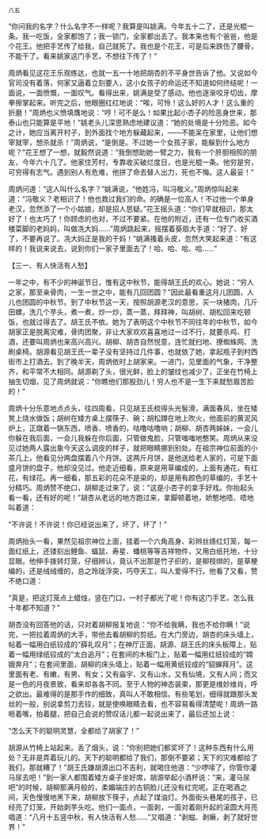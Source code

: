     八五 

   “你问我的名字？什么名字不一样呢？我算是叫姚满。今年五十二了，还是光棍一条。我一吃饭，全家都饱了；我一锁门，全家都出去了。我本来也有个爸爸，他是个花王。他把手艺传了给我，自己就死了。我也是个花王，可是后来跌伤了腰骨，不能干了。看来姚家这门手艺，不想往下传了！”

   周炳看见这花王乐观练达，也就一五一十地把胡杏的不平身世告诉了他。又说如今官司没有着落，何家又逼着立刻要人，这小女孩子的命运还不知道如何终结呢！一面说，一面愤慨，一面叹气。看得出来，姚满是受了感动。他也逐渐咬牙切齿，摩拳擦掌起来。听完之后，他眼圈红红地说：“唉，可怜！这么好的人才！这么重的折磨！”周炳也义愤填膺地说：“哼！可不是么！如果比起小杏子的险恶身世来，那泰山也只能算是平地！”姚老头儿深思熟虑地建议道：“她的处境是十分险恶。如今之计，她应当离开村子，到外面找个地方躲藏起来，——不能呆在家里，让他们想宰就宰，想杀就杀！”周炳说，“是倒是。不过她一个女孩子家，能躲到什么地方呢？”花王想了一想，就毅然说道：“我倒想助她一臂之力，我有一个肝胆相照的朋友，今年六十几了。他家住芳村，专靠收买破烂度日，也是光棍一条。他穷是穷，可穷得有志气。遇到别人有危难，他拼了命去替人出力，死也不悔。这人最妥！”

   周炳问道：“这人叫什么名字？”姚满说，“他姓冯，叫冯敬义。”周炳惊叫起来道：“冯敬义？老相识了！他也救过我们的命。的确是一位高人！不过他一个单身老汉，忽然添了一个小姑娘，却是招人思疑。”花王摇头道：“你们早就相识，那太好了！也太巧了！你顾虑的也对，不过不要紧。在他的附近，还有一位专门收买酒楼菜脚的老妈妈，叫做冼大妈……”周炳跳起来，摇摆着葵扇大手道：“好了、好了，不要再说了。冼大妈正是我的干妈！”姚满搔着头皮，忽然大笑起来道：“有这样的！我说来说去，说到你们一家子里面去了！哈、哈、哈、哈……”

   【三一、有人快活有人愁】

   一年之中，有不少的神诞节日，惟有这中秋节，能得胡王氏的欢心。她说：“穷人之家，那至亲骨肉，一生一世之中，能有几回团圆？”因此最看重这月儿团圆，人儿也团圆的中秋节。到了中秋节这一天，按照胡源老汉的意思，买一块猪肉，几斤田螺，洗几个芋头，煮一煮，炒一炒，蒸一蒸，拜拜神，叫胡树、胡松回来吃顿饭，也就过得去了。胡王氏不依。她为了表明这个中秋节不同往年的中秋节，如今胡家正是脱离灾难，骨肉团聚，非让大家欢欢喜喜地过一过不行，就要杀鸡、打酒，还要叫周炳也来高兴高兴。胡柳、胡杏自然悦意，连忙就扫地、撩蜘蛛网、洗刷桌椅。胡源看见胡王氏一辈子没有坚持过几件事，也就依了她，拿起瓶子到村西街市上打酒去。到了晚半天，周炳依时上胡家来。一进门，见里面的气象，干净整齐，和平常不大相同。胡源剃了头，很光鲜，脸上的皱纹也减少了，正坐在竹椅上抽生切烟，见了周炳就说：“你瞧他们那股劲儿！穷人也不是一生下来就愁眉苦脸的！”

   周炳十分乐意地点点头，往四周看，只见胡王氏梳得头光髻滑，满面春风，坐在矮凳上烧水做饭；胡树在矮方桌上摆筷子、碗；胡松蹲在地上吹火，他面前的黄泥风炉上，正燉着一锅东西，喷香、喷香的，咕噜咕噜响；胡柳、胡杏两姊妹，一会儿你躲在我后面，一会儿我躲在你后面，只管做鬼脸，只管嗤嗤地憨笑。周炳从来没见过她两人露出象今天这么调皮的样子，就把眼睛挪到别处。在祖宗神位前面的小茶几上，他看见分两盘摆着八个月饼。这两斤月饼，是他送给老人家的，可是下面盛月饼的盘子，他却没见过。他走近细看，原来是用草编成的，上面有通花，有红花，有绿花。再一细看，那五彩的花朵不是染的，却是用有颜色的草编的，手艺十分精巧。周炳赞不绝口，胡柳走过来了，说：“这是小杏子的拿手好戏。你抬起头看一看，还有好的呢！”胡杏从老远的地方跑过来，拿脚顿着地，娇憨地唔、唔地叫着道：

   “不许说！不许说！你已经说出来了，坏了，坏了！”

   周炳抬头一看，果然见祖宗神位上面，挂着一个六角高身、彩辫丝绦红灯笼，每一面红纸上，还镂刻出鲤鱼、蝠鼠、寿星、蟠桃等等吉祥物件，又用白纸托地，十分显眼。他伸手拨转灯笼，仔细辨认，竟认不出那是竹子织的，是柳枝绑的，是草梗编的，还是绒绒缠的，总之玲珑浮突，巧夺天工，叫人爱得不行。他看了又看，赞不绝口道：

   “真是，把这灯笼点上蜡烛，竖在门口，一村子都光了呢！你有这门手艺，怎么我十年都不知道？”

   胡杏没有回答他的话，只对着胡柳报复地说：“你不给我瞒，我也不给你瞒！”说完，一把拉着周炳的大手，带他去看胡柳的剪纸。在大门旁边，胡杏的床头墙上，帖着一幅用白纸铰成的“薛礼叹月”；在神厅正面，胡源、胡王氏的床头板障上，贴着一幅用绿纸铰成的“太白追月”；在套间的木板门上，贴着一幅用红纸铰成的“嫦娥奔月”；在套间里面，胡柳的床头墙上，贴着一幅用黄纸铰成的“貂蝉拜月”。这里面有老、有嫩，有男、有女；又有庙宇、又有山水，又有仙境，又有人间；而又是一色的月夜景致，看来却各各不同。至于人物的神态装束，那更是维妙维肖，呼之欲出。最难得的是那手作的细致，真叫人不敢相信。有些笔划，细得就跟那头发丝的一般，别说拿剪刀去铰，就是使唤眼睛去看，也不容易看得清楚呢！周炳一路咂着嘴，拍着腿，把自己会说的赞叹话儿都一起说出来了，最后还加上说：

   “怎么天下的聪明灵慧，全都给了胡家了！”

   胡源从竹椅上站起来。丢了烟头，说：“你别把她们都奖坏了！这种东西有什么用处？无非是弄着玩儿的。天下的聪明都给了我们，那倒不要紧；天下的灾难都给了我们，那就糟了！”胡王氏嫌胡源出口不吉利，就喝住他道：“少啰嗦了，你管你灌马尿去吧！”到一家人都围着矮方桌子坐好席，胡源举起小酒杯说：“来，灌马尿吧”的时候，胡柳那满月般的，柔媚端庄的古铜脸儿还没有红完呢。正在喝酒之间，天色慢慢地黑下来，胡柳放下筷子，点起了煤油灯。外面街头巷尾的孩子，已经亮了灯笼，开始剥芋头吃。他们一面点，一面剥，一面对着刚升起的滚圆大月亮唱道：“八月十五竖中秋，有人快活有人愁……”又唱道：“剥螆、剥癞，剥了就好世界！”

